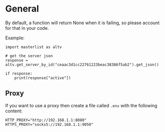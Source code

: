 # General

By default, a function will return None when it is failing, so please account for that in your code.

Example:
```python3
import masterlist as altv

# get the server json
response = altv.get_server_by_id("ceaac3d1cc22761223beac38386f5ab2").get_json()

if response:
    print(response["active"])
```

## Proxy

If you want to use a proxy then create a file called `.env` with the following content:
```commandline
HTTP_PROXY="http://192.168.1.1:8080"
HTTPS_PROXY="socks5://192.168.1.1:9050"
```
